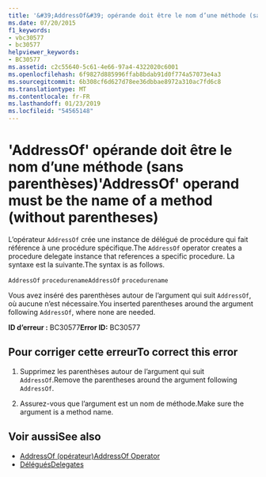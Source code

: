 ```yaml
---
title: '&#39;AddressOf&#39; opérande doit être le nom d’une méthode (sans parenthèses)'
ms.date: 07/20/2015
f1_keywords:
- vbc30577
- bc30577
helpviewer_keywords:
- BC30577
ms.assetid: c2c55640-5c61-4e66-97a4-4322020c6001
ms.openlocfilehash: 6f9827d885996ffab8bdab91d0f774a57073e4a3
ms.sourcegitcommit: 6b308cf6d627d78ee36dbbae8972a310ac7fd6c8
ms.translationtype: MT
ms.contentlocale: fr-FR
ms.lasthandoff: 01/23/2019
ms.locfileid: "54565148"
---
```

# <a name="39addressof39-operand-must-be-the-name-of-a-method-without-parentheses"></a><span data-ttu-id="25186-102">&#39;AddressOf&#39; opérande doit être le nom d’une méthode (sans parenthèses)</span><span class="sxs-lookup"><span data-stu-id="25186-102">&#39;AddressOf&#39; operand must be the name of a method (without parentheses)</span></span>
<span data-ttu-id="25186-103">L’opérateur `AddressOf` crée une instance de délégué de procédure qui fait référence à une procédure spécifique.</span><span class="sxs-lookup"><span data-stu-id="25186-103">The `AddressOf` operator creates a procedure delegate instance that references a specific procedure.</span></span> <span data-ttu-id="25186-104">La syntaxe est la suivante.</span><span class="sxs-lookup"><span data-stu-id="25186-104">The syntax is as follows.</span></span>  
  
 <span data-ttu-id="25186-105">`AddressOf` `procedurename`</span><span class="sxs-lookup"><span data-stu-id="25186-105">`AddressOf` `procedurename`</span></span>  
  
 <span data-ttu-id="25186-106">Vous avez inséré des parenthèses autour de l’argument qui suit `AddressOf`, où aucune n’est nécessaire.</span><span class="sxs-lookup"><span data-stu-id="25186-106">You inserted parentheses around the argument following `AddressOf`, where none are needed.</span></span>  
  
 <span data-ttu-id="25186-107">**ID d’erreur :** BC30577</span><span class="sxs-lookup"><span data-stu-id="25186-107">**Error ID:** BC30577</span></span>  
  
## <a name="to-correct-this-error"></a><span data-ttu-id="25186-108">Pour corriger cette erreur</span><span class="sxs-lookup"><span data-stu-id="25186-108">To correct this error</span></span>  
  
1.  <span data-ttu-id="25186-109">Supprimez les parenthèses autour de l’argument qui suit `AddressOf`.</span><span class="sxs-lookup"><span data-stu-id="25186-109">Remove the parentheses around the argument following `AddressOf`.</span></span>  
  
2.  <span data-ttu-id="25186-110">Assurez-vous que l’argument est un nom de méthode.</span><span class="sxs-lookup"><span data-stu-id="25186-110">Make sure the argument is a method name.</span></span>  
  
## <a name="see-also"></a><span data-ttu-id="25186-111">Voir aussi</span><span class="sxs-lookup"><span data-stu-id="25186-111">See also</span></span>
- [<span data-ttu-id="25186-112">AddressOf (opérateur)</span><span class="sxs-lookup"><span data-stu-id="25186-112">AddressOf Operator</span></span>](../../../visual-basic/language-reference/operators/addressof-operator.md)
- [<span data-ttu-id="25186-113">Délégués</span><span class="sxs-lookup"><span data-stu-id="25186-113">Delegates</span></span>](../../../visual-basic/programming-guide/language-features/delegates/index.md)
